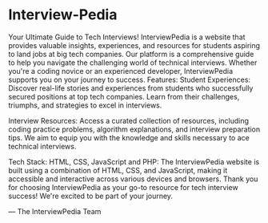 # Interview-Pedia
Your Ultimate Guide to Tech Interviews!
InterviewPedia is a website that provides valuable insights, experiences, and resources for students aspiring to land jobs at big tech companies. Our platform is a comprehensive guide to help you navigate the challenging world of technical interviews. Whether you're a coding novice or an experienced developer, InterviewPedia supports you on your journey to success.
Features:
Student Experiences: Discover real-life stories and experiences from students who successfully secured positions at top tech companies. Learn from their challenges, triumphs, and strategies to excel in interviews.

Interview Resources: Access a curated collection of resources, including coding practice problems, algorithm explanations, and interview preparation tips. We aim to equip you with the knowledge and skills necessary to ace technical interviews.

Tech Stack: HTML, CSS, JavaScript and PHP: The InterviewPedia website is built using a combination of HTML, CSS, and JavaScript, making it accessible and interactive across various devices and browsers.
Thank you for choosing InterviewPedia as your go-to resource for tech interview success! We're excited to be part of your journey.

— The InterviewPedia Team
